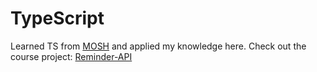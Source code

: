 # TypeScript
Learned TS from [MOSH](https://codewithmosh.com/p/the-ultimate-typescript) and applied my knowledge here.
Check out the course project:
[Reminder-API](https://github.com/nehamehar/Reminder-API)
